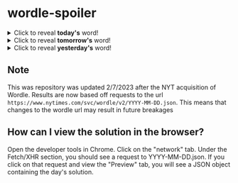 # wordle-spoiler

<details>
  <summary>Click to reveal <b>today's</b> word!</summary>
  <br>
  <b> kayak </b>
</details>

<details>
  <summary>Click to reveal <b>tomorrow's</b> word!</summary>
  <br>
  <b> broke </b>
</details>

<details>
  <summary>Click to reveal <b>yesterday's</b> word!</summary>
  <br>
  <b> plate </b>
</details>

## Note
This was repository was updated 2/7/2023 after the NYT acquisition of Wordle. Results are now based off requests to the url `https://www.nytimes.com/svc/wordle/v2/YYYY-MM-DD.json`. This means that changes to the wordle url may result in future breakages

## How can I view the solution in the browser?
Open the developer tools in Chrome. Click on the "network" tab. Under the Fetch/XHR section, you should see a request to YYYY-MM-DD.json. If you click on that request and view the "Preview" tab, you will see a JSON object containing the day's solution.